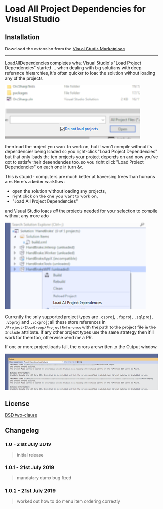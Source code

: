 # Load All Project Dependencies for Visual Studio
## Installation
Download the extension from the [Visual Studio Marketplace](https://marketplace.visualstudio.com/items?itemName=JonKale.LoadAllDependencies)

---

LoadAllDependencies completes what Visual Studio's "Load Project Dependencies" started … when dealing with big solutions with deep reference hierarchies, it's often quicker to load the solution without loading any of the projects

![The magic Do not load projects checkbox](doc/doNotLoadProjects.png)

then load the project you want to work on, but it won't compile without its dependencies being loaded so you right-click "Load Project Dependencies" but that only loads the ten projects your project depends on and now you've got to satisfy their dependencies too, so you right click "Load Project Dependencies" on each one in turn &c.

This is stupid - computers are much better at traversing trees than humans are. Here's a better workflow: 

- open the solution without loading any projects,
- right click on the one you want to work on, 
- "Load All Project Dependencies" 

and Visual Studio loads *all* the projects needed for your selection to compile without any more ado.

![Right-click Load All Project Dependencies](doc/solutionExplorer.png)

Currently the only supported project types are `.csproj`, `.fsproj`, `.sqlproj`, `.vbproj` and `.vcxproj`; all these store references in `/Project/ItemGroup/ProjectReference` with the path to the project file in the `Include` attribute. If any other project types use the same strategy then it'll work for them too, otherwise send me a PR.

If one or more project loads fail, the errors are written to the Output window.

![Project Dependencies Load Failures pane](doc/outputWindow.png)

## License
[BSD two-clause](LICENSE.txt)

## Changelog
### 1.0 - 21st July 2019
> initial release
### 1.0.1 - 21st July 2019
> mandatory dumb bug fixed
### 1.0.2 - 21st July 2019
> worked out how to do menu item ordering correctly
